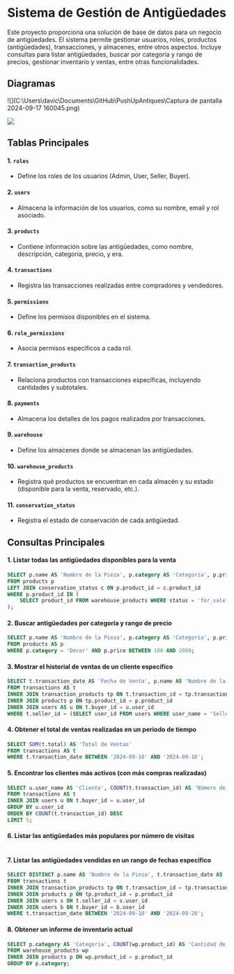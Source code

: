 # Sistema de Gestión de Antigüedades

Este proyecto proporciona una solución de base de datos para un negocio de antigüedades. El sistema permite gestionar usuarios, roles, productos (antigüedades), transacciones, y almacenes, entre otros aspectos. Incluye consultas para listar antigüedades, buscar por categoría y rango de precios, gestionar inventario y ventas, entre otras funcionalidades.



## Diagramas

![](C:\Users\davic\Documents\GitHub\PushUpAntiques\Captura de pantalla 2024-09-17 160045.png)

![](C:\Users\davic\Documents\GitHub\PushUpAntiques\antiques_db_ER.png)

## Tablas Principales

#### 1. `roles`
- Define los roles de los usuarios (Admin, User, Seller, Buyer).

#### 2. `users`
- Almacena la información de los usuarios, como su nombre, email y rol asociado.

#### 3. `products`
- Contiene información sobre las antigüedades, como nombre, descripción, categoría, precio, y era.

#### 4. `transactions`
- Registra las transacciones realizadas entre compradores y vendedores.

#### 5. `permissions`
- Define los permisos disponibles en el sistema.

#### 6. `role_permissions`
- Asocia permisos específicos a cada rol.

#### 7. `transaction_products`
- Relaciona productos con transacciones específicas, incluyendo cantidades y subtotales.

#### 8. `payments`
- Almacena los detalles de los pagos realizados por transacciones.

#### 9. `warehouse`
- Define los almacenes donde se almacenan las antigüedades.

#### 10. `warehouse_products`
- Registra qué productos se encuentran en cada almacén y su estado (disponible para la venta, reservado, etc.).

#### 11. `conservation_status`
- Registra el estado de conservación de cada antigüedad.

## Consultas Principales

#### 1. Listar todas las antigüedades disponibles para la venta
```sql
SELECT p.name AS 'Nombre de la Pieza', p.category AS 'Categoría', p.price AS 'Precio', c.message AS 'Estado de Conservación'
FROM products p
LEFT JOIN conservation_status c ON p.product_id = c.product_id
WHERE p.product_id IN (
    SELECT product_id FROM warehouse_products WHERE status = 'for_sale'
);
```

#### 2. Buscar antigüedades por categoría y rango de precio
```sql
SELECT p.name AS 'Nombre de la Pieza', p.category AS 'Categoría', p.price AS 'Precio'
FROM products AS p
WHERE p.category = 'Decor' AND p.price BETWEEN 100 AND 2000;
```

#### 3. Mostrar el historial de ventas de un cliente específico
```sql
SELECT t.transaction_date AS 'Fecha de Venta', p.name AS 'Nombre de la Pieza', tp.sub_total AS 'Precio de Venta', u.user_name AS 'Comprador'
FROM transactions AS t
INNER JOIN transaction_products tp ON t.transaction_id = tp.transaction_id
INNER JOIN products p ON tp.product_id = p.product_id
INNER JOIN users AS u ON t.buyer_id = u.user_id
WHERE t.seller_id = (SELECT user_id FROM users WHERE user_name = 'Seller1');
```

#### 4. Obtener el total de ventas realizadas en un periodo de tiempo
```sql
SELECT SUM(t.total) AS 'Total de Ventas'
FROM transactions AS t
WHERE t.transaction_date BETWEEN '2024-09-10' AND '2024-09-16';
```


#### 5. Encontrar los clientes más activos (con más compras realizadas)
```sql
SELECT u.user_name AS 'Cliente', COUNT(t.transaction_id) AS 'Número de Compras'
FROM transactions AS t
INNER JOIN users u ON t.buyer_id = u.user_id
GROUP BY u.user_id
ORDER BY COUNT(t.transaction_id) DESC
LIMIT 5;
```

#### 6. Listar las antigüedades más populares por número de visitas
```sql

```


#### 7. Listar las antigüedades vendidas en un rango de fechas específico
```sql
SELECT DISTINCT p.name AS 'Nombre de la Pieza', t.transaction_date AS 'Fecha de Venta', s.user_name AS 'Vendedor', b.user_name AS 'Comprador'
FROM transactions t
INNER JOIN transaction_products tp ON t.transaction_id = tp.transaction_id
INNER JOIN products p ON tp.product_id = p.product_id
INNER JOIN users s ON t.seller_id = s.user_id
INNER JOIN users b ON t.buyer_id = b.user_id
WHERE t.transaction_date BETWEEN '2024-09-10' AND '2024-09-20';
```


#### 8. Obtener un informe de inventario actual
```sql
SELECT p.category AS 'Categoría', COUNT(wp.product_id) AS 'Cantidad de Artículos'
FROM warehouse_products wp
INNER JOIN products p ON wp.product_id = p.product_id
GROUP BY p.category;
```
